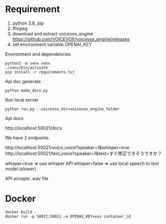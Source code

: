 
# Requirement

1. python 3.8, pip
2. ffmpeg
3. download and extract voicevox_engine https://github.com/VOICEVOX/voicevox_engine/releases
4. set environment variable OPENAI_KEY


Environment and dependencies

```
python3 -m venv venv
./venv/bin/activate
pip install -r requirements.txt
```

Api doc generate

```
python make_docs.py
```

Run local server

```
python run.py --voicevox_dir=voicevox_engine_folder
```

Api docs

http://localhost:50021/docs

We have 2 endpoints

http://localhost:50021/voice_voice?speaker=1&whisper=true
http://localhost:50021/text_voice?speaker=1&text=すぐ修正できそうですか？

whisper=true => use whisper API
whisper=false => use local speech to text model (slower)

API accepts .wav file

# Docker

```
docker build .
docker run -p 50021:50021 -e OPENAI_KEY=xxx container_id
```
